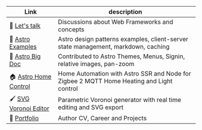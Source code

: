 | Link | description |
| --- |  - |
| 👋 [Let's talk](https://github.com/orgs/MicroWebStacks/discussions) | Discussions about Web Frameworks and concepts |
| 🌠 [Astro Examples](https://github.com/MicroWebStacks/astro-examples) | Astro design patterns examples, client-server state management, markdown, caching |
| 📝 [Astro Big Doc](https://github.com/MicroWebStacks/astro-big-doc) | Contributed to Astro Themes, Menus, Signin, relative images, pan-zoom|
| 🏠 [Astro Home Control](https://github.com/MicroWebStacks/astro-home-control) | Home Automation with Astro SSR and Node for Zigbee 2 MQTT Home Heating and Light control |
| 🖌 [SVG Voronoi Editor](https://github.com/WebSVG/voronoi) | Parametric Voronoi generator with real time editing and SVG export|
| 💼 [Portfolio](https://wassfila.github.io/) | Author CV, Career and Projects |
